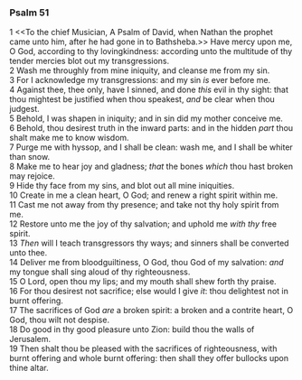 ### Psalm 51

1 <<To the chief Musician, A Psalm of David, when Nathan the prophet came unto him, after he had gone in to Bathsheba.>> Have mercy upon me, O God, according to thy lovingkindness: according unto the multitude of thy tender mercies blot out my transgressions.  
2 Wash me throughly from mine iniquity, and cleanse me from my sin.  
3 For I acknowledge my transgressions: and my sin *is* ever before me.  
4 Against thee, thee only, have I sinned, and done *this* evil in thy sight: that thou mightest be justified when thou speakest, *and* be clear when thou judgest.  
5 Behold, I was shapen in iniquity; and in sin did my mother conceive me.  
6 Behold, thou desirest truth in the inward parts: and in the hidden *part* thou shalt make me to know wisdom.  
7 Purge me with hyssop, and I shall be clean: wash me, and I shall be whiter than snow.  
8 Make me to hear joy and gladness; *that* the bones *which* thou hast broken may rejoice.  
9 Hide thy face from my sins, and blot out all mine iniquities.  
10 Create in me a clean heart, O God; and renew a right spirit within me.  
11 Cast me not away from thy presence; and take not thy holy spirit from me.  
12 Restore unto me the joy of thy salvation; and uphold me *with thy* free spirit.  
13 *Then* will I teach transgressors thy ways; and sinners shall be converted unto thee.  
14 Deliver me from bloodguiltiness, O God, thou God of my salvation: *and* my tongue shall sing aloud of thy righteousness.  
15 O Lord, open thou my lips; and my mouth shall shew forth thy praise.  
16 For thou desirest not sacrifice; else would I give *it*: thou delightest not in burnt offering.  
17 The sacrifices of God *are* a broken spirit: a broken and a contrite heart, O God, thou wilt not despise.  
18 Do good in thy good pleasure unto Zion: build thou the walls of Jerusalem.  
19 Then shalt thou be pleased with the sacrifices of righteousness, with burnt offering and whole burnt offering: then shall they offer bullocks upon thine altar.  
